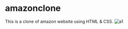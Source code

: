 # amazonclone
This is a clone of amazon website using HTML & CSS.
![a1](https://github.com/Akshita153/amazonclone/assets/132066224/acef665e-23d8-4a36-9199-a8dce9089a9a)
